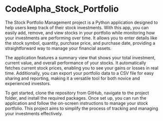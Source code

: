 # CodeAlpha_Stock_Portfolio
The Stock Portfolio Management project is a Python application designed to help users keep track of their stock investments. With this app, you can easily add, remove, and view stocks in your portfolio while monitoring how your investments are performing over time. It allows you to enter details like the stock symbol, quantity, purchase price, and purchase date, providing a straightforward way to manage your financial assets.

The application features a summary view that shows your total investment, current value, and overall performance of your stocks. It automatically fetches current stock prices, enabling you to see your gains or losses in real time. Additionally, you can export your portfolio data to a CSV file for easy sharing and reporting, making it a versatile tool for both novice and experienced investors.

To get started, clone the repository from GitHub, navigate to the project folder, and install the required packages. Once set up, you can run the application and follow the on-screen instructions to manage your stock portfolio. This project aims to simplify the process of tracking and managing your investments effectively.
